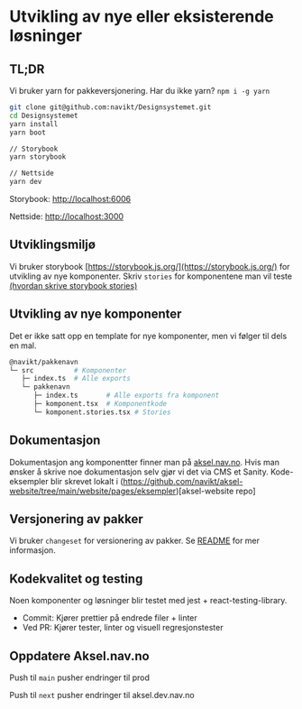 # Utvikling av nye eller eksisterende løsninger

## TL;DR

Vi bruker yarn for pakkeversjonering. Har du ikke yarn? `npm i -g yarn`

```sh
git clone git@github.com:navikt/Designsystemet.git
cd Designsystemet
yarn install
yarn boot

// Storybook
yarn storybook

// Nettside
yarn dev
```

Storybook: [http://localhost:6006](http://localhost:6006)

Nettside: [http://localhost:3000](http://localhost:3000)

## Utviklingsmiljø

Vi bruker storybook [https://storybook.js.org/](https://storybook.js.org/) for utvikling av nye komponenter.
Skriv `stories` for komponentene man vil teste [(hvordan skrive storybook stories)](https://storybook.js.org/docs/react/writing-stories/introduction)

## Utvikling av nye komponenter

Det er ikke satt opp en template for nye komponenter, men vi følger til dels en mal.

```sh
@navikt/pakkenavn
└─ src          # Komponenter
   ├─ index.ts  # Alle exports
   └─ pakkenavn
      ├─ index.ts       # Alle exports fra komponent
      ├─ komponent.tsx  # Komponentkode
      └─ komponent.stories.tsx # Stories
```

## Dokumentasjon

Dokumentasjon ang komponentter finner man på [aksel.nav.no](https://design.nav.no/). Hvis man ønsker å skrive noe dokumentasjon selv gjør vi det via CMS et Sanity. Kode-eksempler blir skrevet lokalt i (https://github.com/navikt/aksel-website/tree/main/website/pages/eksempler)[aksel-website repo]

## Versjonering av pakker

Vi bruker `changeset` for versionering av pakker. Se [README](https://github.com/navikt/Designsystemet/blob/main/.changeset/README.md) for mer informasjon.

## Kodekvalitet og testing

Noen komponenter og løsninger blir testet med jest + react-testing-library.

- Commit: Kjører prettier på endrede filer + linter
- Ved PR: Kjører tester, linter og visuell regresjonstester

## Oppdatere Aksel.nav.no

Push til `main` pusher endringer til prod

Push til `next` pusher endringer til aksel.dev.nav.no
